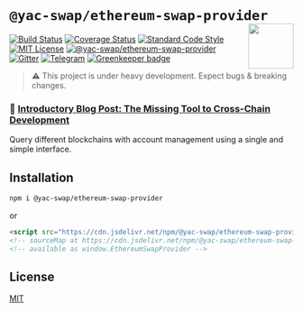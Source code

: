 # `@yac-swap/ethereum-swap-provider` <img align="right" src="https://raw.githubusercontent.com/liquality/chainabstractionlayer/master/liquality-logo.png" height="80px" />

[![Build Status](https://travis-ci.com/liquality/chainabstractionlayer.svg?branch=master)](https://travis-ci.com/liquality/chainabstractionlayer)
[![Coverage Status](https://coveralls.io/repos/github/liquality/chainabstractionlayer/badge.svg?branch=master)](https://coveralls.io/github/liquality/chainabstractionlayer?branch=master)
[![Standard Code Style](https://img.shields.io/badge/codestyle-standard-brightgreen.svg)](https://github.com/standard/standard)
[![MIT License](https://img.shields.io/badge/license-MIT-brightgreen.svg)](../../LICENSE.md)
[![@yac-swap/ethereum-swap-provider](https://img.shields.io/npm/dt/@yac-swap/ethereum-swap-provider.svg)](https://npmjs.com/package/@yac-swap/ethereum-swap-provider)
[![Gitter](https://img.shields.io/gitter/room/liquality/Lobby.svg)](https://gitter.im/liquality/Lobby?source=orgpage)
[![Telegram](https://img.shields.io/badge/chat-on%20telegram-blue.svg)](https://t.me/Liquality) [![Greenkeeper badge](https://badges.greenkeeper.io/liquality/chainabstractionlayer.svg)](https://greenkeeper.io/)

> :warning: This project is under heavy development. Expect bugs & breaking changes.

### :pencil: [Introductory Blog Post: The Missing Tool to Cross-Chain Development](https://medium.com/liquality/the-missing-tool-to-cross-chain-development-2ebfe898efa1)

Query different blockchains with account management using a single and simple interface.

## Installation

```bash
npm i @yac-swap/ethereum-swap-provider
```

or

```html
<script src="https://cdn.jsdelivr.net/npm/@yac-swap/ethereum-swap-provider@0.2.3/dist/ethereum-swap-provider.min.js"></script>
<!-- sourceMap at https://cdn.jsdelivr.net/npm/@yac-swap/ethereum-swap-provider@0.2.3/dist/ethereum-swap-provider.min.js.map -->
<!-- available as window.EthereumSwapProvider -->
```

## License

[MIT](../../LICENSE.md)
